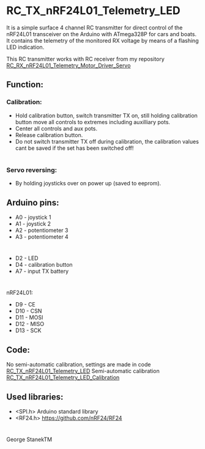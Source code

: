 # RC_TX_nRF24L01_Telemetry_LED
It is a simple surface 4 channel RC transmitter for direct control of the nRF24L01 transceiver on the Arduino with ATmega328P for cars and boats.
It contains the telemetry of the monitored RX voltage by means of a flashing LED indication.

This RC transmitter works with RC receiver from my repository [RC_RX_nRF24L01_Telemetry_Motor_Driver_Servo](https://github.com/stanekTM/RC_RX_nRF24L01_Telemetry_Motor_Driver_Servo)

## Function:
### Calibration:
* Hold calibration button, switch transmitter TX on, still holding calibration button move all controls to extremes including auxilliary pots.
* Center all controls and aux pots.
* Release calibration button.
* Do not switch transmitter TX off during calibration, the calibration values cant be saved if the set has been switched off!
#
### Servo reversing:
* By holding joysticks over on power up (saved to eeprom).

## Arduino pins:
* A0 - joystick 1
* A1 - joystick 2
* A2 - potentiometer 3
* A3 - potentiometer 4
# 
* D2 - LED
* D4 - calibration button
* A7 - input TX battery
#
nRF24L01:
* D9  - CE
* D10 - CSN
* D11 - MOSI
* D12 - MISO
* D13 - SCK

## Code:
No semi-automatic calibration, settings are made in code
[RC_TX_nRF24L01_Telemetry_LED](https://github.com/stanekTM/RC_TX_nRF24L01_Telemetry_LED/blob/master/RC_TX_nRF24L01_Telemetry_LED/RC_TX_nRF24L01_Telemetry_LED.ino)
Semi-automatic calibration
[RC_TX_nRF24L01_Telemetry_LED_Calibration](https://github.com/stanekTM/RC_TX_nRF24L01_Telemetry_LED/blob/master/RC_TX_nRF24L01_Telemetry_LED_Calibration/RC_TX_nRF24L01_Telemetry_LED_Calibration.ino)

## Used libraries:
* <SPI.h>  Arduino standard library
* <RF24.h> https://github.com/nRF24/RF24
#
George StanekTM
